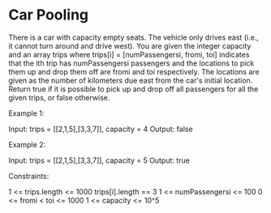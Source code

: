 # Car Pooling

There is a car with capacity empty seats. The vehicle only drives east (i.e., it cannot turn around and drive west).
You are given the integer capacity and an array trips where trips[i] = [numPassengersi, fromi, toi] indicates that the ith trip has numPassengersi passengers and the locations to pick them up and drop them off are fromi and toi respectively. The locations are given as the number of kilometers due east from the car's initial location.
Return true if it is possible to pick up and drop off all passengers for all the given trips, or false otherwise.

Example 1:

Input: trips = [[2,1,5],[3,3,7]], capacity = 4
Output: false

Example 2:

Input: trips = [[2,1,5],[3,3,7]], capacity = 5
Output: true

Constraints:

1 <= trips.length <= 1000
trips[i].length == 3
1 <= numPassengersi <= 100
0 <= fromi < toi <= 1000
1 <= capacity <= 10^5
